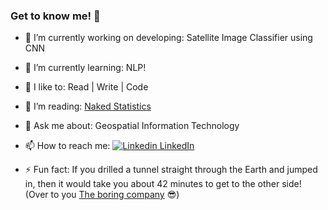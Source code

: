 ### Get to know me! 👋



- 🔭 I’m currently working on developing: Satellite Image Classifier using CNN
- 🌱 I’m currently learning: NLP!
- 🤔 I like to: Read | Write | Code
- 👯 I’m reading: [Naked Statistics](https://www.goodreads.com/book/show/17986418-naked-statistics)
- 💬 Ask me about: Geospatial Information Technology
- 📫 How to reach me: [![Linkedin](https://i.stack.imgur.com/gVE0j.png) LinkedIn](https://www.linkedin.com/in/naomithiru/)


- ⚡ Fun fact: If you drilled a tunnel straight through the Earth and jumped in, then it would take you about 42 minutes to get to the other side! (Over to you [The boring company](https://www.boringcompany.com/) :sunglasses:)

